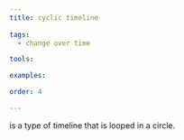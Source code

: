 ```yaml
---
title: cyclic timeline
  
tags:
  - change over time

tools:

examples:

order: 4

---
```


is a type of timeline that is looped in a circle.

<!--more-->

[//]: # (TODO: rewrite, name TBD)
